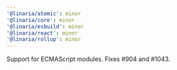 ```yaml
---
'@linaria/atomic': minor
'@linaria/core': minor
'@linaria/esbuild': minor
'@linaria/react': minor
'@linaria/rollup': minor
---
```


Support for ECMAScript modules. Fixes #904 and #1043.
